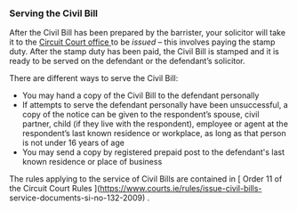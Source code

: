 ###  Serving the Civil Bill

After the Civil Bill has been prepared by the barrister, your solicitor will
take it to the [ Circuit Court office ](https://www.courts.ie/content/find-us)
to be _issued_ – this involves paying the stamp duty. After the stamp duty has
been paid, the Civil Bill is stamped and it is ready to be served on the
defendant or the defendant’s solicitor.

There are different ways to serve the Civil Bill:

  * You may hand a copy of the Civil Bill to the defendant personally 
  * If attempts to serve the defendant personally have been unsuccessful, a copy of the notice can be given to the respondent’s spouse, civil partner, child (if they live with the respondent), employee or agent at the respondent’s last known residence or workplace, as long as that person is not under 16 years of age 
  * You may send a copy by registered prepaid post to the defendant's last known residence or place of business 

The rules applying to the service of Civil Bills are contained in [ Order 11
of the Circuit Court Rules ](https://www.courts.ie/rules/issue-civil-bills-
service-documents-si-no-132-2009) .
